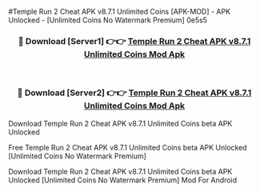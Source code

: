 #Temple Run 2 Cheat APK v8.7.1 Unlimited Coins [APK-MOD] - APK Unlocked - [Unlimited Coins No Watermark Premium] 0e5s5



<div align="center">

<h3>🔴 Download [Server1] 👉👉 <a href="https://momento.my/?title=Temple_Run_2_Cheat_APK_v8.7.1_Unlimited_Coins">Temple Run 2 Cheat APK v8.7.1 Unlimited Coins Mod Apk</a></h3><br>

<h3>🔴 Download [Server2] 👉👉 <a href="https://momento.my/?title=Temple_Run_2_Cheat_APK_v8.7.1_Unlimited_Coins">Temple Run 2 Cheat APK v8.7.1 Unlimited Coins Mod Apk</a></h3>
</div>



Download Temple Run 2 Cheat APK v8.7.1 Unlimited Coins beta APK Unlocked

Free Temple Run 2 Cheat APK v8.7.1 Unlimited Coins beta APK Unlocked [Unlimited Coins No Watermark Premium]

Download Temple Run 2 Cheat APK v8.7.1 Unlimited Coins beta APK Unlocked [Unlimited Coins No Watermark Premium] Mod For Android
